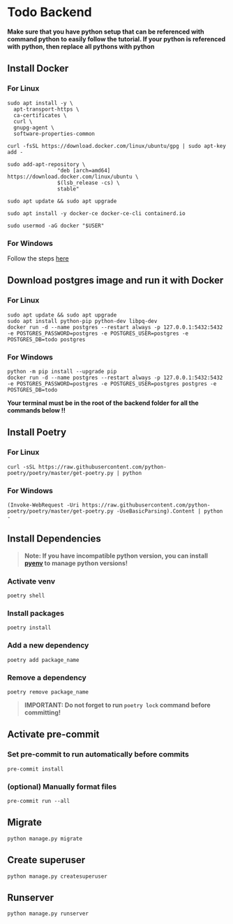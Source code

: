# Todo Backend

**Make sure that you have python setup that can be referenced with command python to easily follow the tutorial. If your python is referenced with python, then replace all pythons with python**

## Install Docker

### For Linux

```
sudo apt install -y \
  apt-transport-https \
  ca-certificates \
  curl \
  gnupg-agent \
  software-properties-common

curl -fsSL https://download.docker.com/linux/ubuntu/gpg | sudo apt-key add -

sudo add-apt-repository \
                "deb [arch=amd64] https://download.docker.com/linux/ubuntu \
                $(lsb_release -cs) \
                stable"

sudo apt update && sudo apt upgrade

sudo apt install -y docker-ce docker-ce-cli containerd.io

sudo usermod -aG docker "$USER"
```

### For Windows

Follow the steps [here](https://docs.docker.com/docker-for-windows/install/)

## Download postgres image and run it with Docker

### For Linux

```
sudo apt update && sudo apt upgrade
sudo apt install python-pip python-dev libpq-dev
docker run -d --name postgres --restart always -p 127.0.0.1:5432:5432 -e POSTGRES_PASSWORD=postgres -e POSTGRES_USER=postgres -e POSTGRES_DB=todo postgres
```

### For Windows

```
python -m pip install --upgrade pip
docker run -d --name postgres --restart always -p 127.0.0.1:5432:5432 -e POSTGRES_PASSWORD=postgres -e POSTGRES_USER=postgres postgres -e POSTGRES_DB=todo
```

**Your terminal must be in the root of the backend folder for all the commands below !!**

## Install Poetry

### For Linux

```
curl -sSL https://raw.githubusercontent.com/python-poetry/poetry/master/get-poetry.py | python
```

### For Windows

```
(Invoke-WebRequest -Uri https://raw.githubusercontent.com/python-poetry/poetry/master/get-poetry.py -UseBasicParsing).Content | python -
```

## Install Dependencies

> **Note: If you have incompatible python version, you can install [pyenv](https://github.com/pyenv/pyenv) to manage python versions!**

### Activate venv

```
poetry shell
```

### Install packages

```
poetry install
```

### Add a new dependency

```
poetry add package_name
```

### Remove a dependency

```
poetry remove package_name
```

> **IMPORTANT: Do not forget to run `poetry lock` command before committing!**

## Activate pre-commit

### Set pre-commit to run automatically before commits

`pre-commit install`

### (optional) Manually format files

`pre-commit run --all`

## Migrate

```
python manage.py migrate
```

## Create superuser

```
python manage.py createsuperuser
```

## Runserver

```
python manage.py runserver
```
